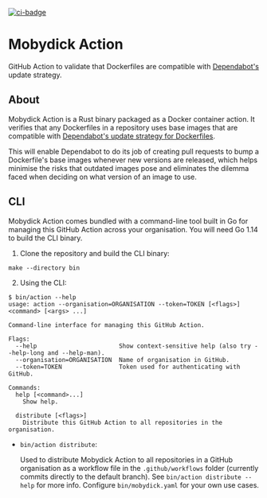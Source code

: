 [![ci-badge]][ci-workflow]

[ci-badge]: https://github.com/jace-ys/mobydick-action/workflows/ci/badge.svg
[ci-workflow]: https://github.com/jace-ys/mobydick-action/actions?query=workflow%3Aci

# Mobydick Action

GitHub Action to validate that Dockerfiles are compatible with [Dependabot's](https://dependabot.com/) update strategy.

## About

Mobydick Action is a Rust binary packaged as a Docker container action. It verifies that any Dockerfiles in a repository uses base images that are compatible with [Dependabot's update strategy for Dockerfiles](https://dependabot.com/blog/dependabot-now-supports-docker/).

This will enable Dependabot to do its job of creating pull requests to bump a Dockerfile's base images whenever new versions are released, which helps minimise the risks that outdated images pose and eliminates the dilemma faced when deciding on what version of an image to use.

## CLI

Mobydick Action comes bundled with a command-line tool built in Go for managing this GitHub Action across your organisation. You will need Go 1.14 to build the CLI binary.

1. Clone the repository and build the CLI binary:

```
make --directory bin
```

2. Using the CLI:

```
$ bin/action --help
usage: action --organisation=ORGANISATION --token=TOKEN [<flags>] <command> [<args> ...]

Command-line interface for managing this GitHub Action.

Flags:
  --help                       Show context-sensitive help (also try --help-long and --help-man).
  --organisation=ORGANISATION  Name of organisation in GitHub.
  --token=TOKEN                Token used for authenticating with GitHub.

Commands:
  help [<command>...]
    Show help.

  distribute [<flags>]
    Distribute this GitHub Action to all repositories in the organisation.
```

- `bin/action distribute`:

  Used to distribute Mobydick Action to all repositories in a GitHub organisation as a workflow file in the `.github/workflows` folder (currently commits directly to the default branch). See `bin/action distribute --help` for more info. Configure `bin/mobydick.yaml` for your own use cases.
